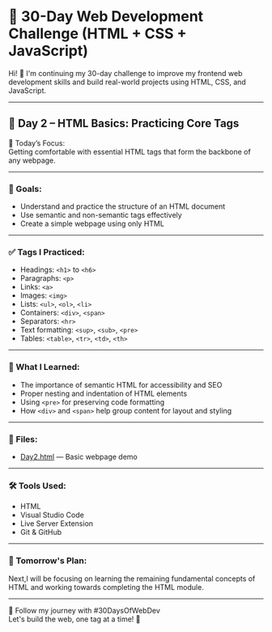 # 🚀 30-Day Web Development Challenge (HTML + CSS + JavaScript)

Hi! 👋 I'm continuing my 30-day challenge to improve my frontend web development skills and build real-world projects using HTML, CSS, and JavaScript.

---

## 🧱 Day 2 – HTML Basics: Practicing Core Tags

📌 Today’s Focus:  
Getting comfortable with essential HTML tags that form the backbone of any webpage.

---

### 🎯 Goals:
- Understand and practice the structure of an HTML document
- Use semantic and non-semantic tags effectively
- Create a simple webpage using only HTML

---

### ✅ Tags I Practiced:
- Headings: `<h1>` to `<h6>`
- Paragraphs: `<p>`
- Links: `<a>`
- Images: `<img>`
- Lists: `<ul>`, `<ol>`, `<li>`
- Containers: `<div>`, `<span>`
- Separators: `<hr>`
- Text formatting: `<sup>`, `<sub>`, `<pre>`
- Tables: `<table>`, `<tr>`, `<td>`, `<th>`

---

### 🧠 What I Learned:
- The importance of semantic HTML for accessibility and SEO
- Proper nesting and indentation of HTML elements
- Using `<pre>` for preserving code formatting
- How `<div>` and `<span>` help group content for layout and styling

---

### 📁 Files:
- [Day2.html](Day2.html) — Basic webpage demo

---

### 🛠️ Tools Used:
- HTML
- Visual Studio Code
- Live Server Extension
- Git & GitHub

---

### 📌 Tomorrow's Plan:
Next,I will be focusing on learning the remaining fundamental concepts of HTML and working towards completing the HTML module.

---

🔖 Follow my journey with #30DaysOfWebDev  
Let's build the web, one tag at a time! 💪
